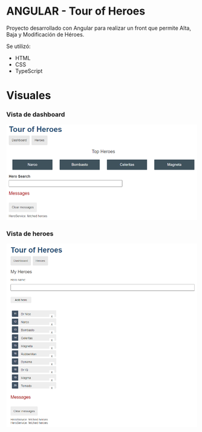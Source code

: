 # ANGULAR - Tour of Heroes
Proyecto desarrollado con Angular para realizar un front que permite Alta, Baja y Modificación de Héroes.

Se utilizó: 
- HTML
- CSS
- TypeScript

# Visuales

### Vista de dashboard
![tour1](images/Tour1.png)

### Vista de heroes
![tour2](images/Tour2.png)
